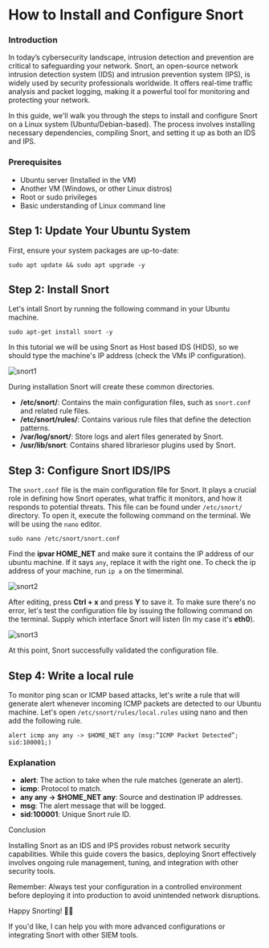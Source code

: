 # How to Install and Configure Snort

### Introduction

In today’s cybersecurity landscape, intrusion detection and prevention are critical to safeguarding your network. Snort, an open-source network intrusion detection system (IDS) and intrusion prevention system (IPS), is widely used by security professionals worldwide. It offers real-time traffic analysis and packet logging, making it a powerful tool for monitoring and protecting your network.

In this guide, we'll walk you through the steps to install and configure Snort on a Linux system (Ubuntu/Debian-based). The process involves installing necessary dependencies, compiling Snort, and setting it up as both an IDS and IPS.

### Prerequisites

- Ubuntu server (Installed in the VM)
- Another VM (Windows, or other Linux distros)
- Root or sudo privileges
- Basic understanding of Linux command line

## Step 1: Update Your Ubuntu System

First, ensure your system packages are up-to-date:

```
sudo apt update && sudo apt upgrade -y
```

## Step 2: Install Snort

Let's intall Snort by running the following command in your Ubuntu machine.

```
sudo apt-get install snort -y
```
In this tutorial we will be using Snort as Host based IDS (HIDS), so we should type the machine's IP address (check the VMs IP configuration).

![snort1](https://github.com/user-attachments/assets/c2a23e94-320c-40ec-a4a1-757783468cf6)

During installation Snort will create these common directories.

- **/etc/snort/**: Contains the main configuration files, such as `snort.conf` and related rule files.
- **/etc/snort/rules/**: Contains various rule files that define the detection patterns.
- **/var/log/snort/**: Store logs and alert files generated by Snort.
- **/usr/lib/snort**: Contains shared librariesor plugins used by Snort.

## Step 3: Configure Snort IDS/IPS

The `snort.conf` file is the main configuration file for Snort. It plays a crucial role in defining how Snort operates, what traffic it monitors, and how it responds to potential threats. This file can be found under `/etc/snort/` directory. To open it, execute the following command on the terminal. We will be using the `nano` editor.

```
sudo nano /etc/snort/snort.conf
```
Find the **ipvar HOME_NET** and make sure it contains the IP address of our ubuntu machine. If it says `any`, replace it with the right one. To check the ip address of your machine, run `ip a` on the timerminal.

![snort2](https://github.com/user-attachments/assets/e577572b-9066-42d2-b49c-7bb5f7918d4a)

After editing, press **Ctrl + x** and press **Y** to save it. To make sure there's no error, let's test the configuration file by issuing the following command on the terminal. Supply which interface Snort will listen (In my case it's **eth0**).

![snort3](https://github.com/user-attachments/assets/ec991008-9fe6-4292-8714-419636e01eee)

At this point, Snort successfully validated the configuration file. 

## Step 4: Write a local rule

To monitor ping scan or ICMP based attacks, let's write a rule that will generate alert whenever incoming ICMP packets are detected to our Ubuntu machine. Let's open `/etc/snort/rules/local.rules`  using nano and then add the following rule.

```
alert icmp any any -> $HOME_NET any (msg:”ICMP Packet Detected”; sid:100001;)
```
### Explanation 

- **alert**: The action to take when the rule matches (generate an alert).
- **icmp**: Protocol to match.
- **any any -> $HOME_NET any**: Source and destination IP addresses.
- **msg**: The alert message that will be logged.
- **sid:100001**: Unique Snort rule ID.
   

Conclusion

Installing Snort as an IDS and IPS provides robust network security capabilities. While this guide covers the basics, deploying Snort effectively involves ongoing rule management, tuning, and integration with other security tools.

Remember: Always test your configuration in a controlled environment before deploying it into production to avoid unintended network disruptions.

Happy Snorting! 🚨🦑

If you'd like, I can help you with more advanced configurations or integrating Snort with other SIEM tools.
